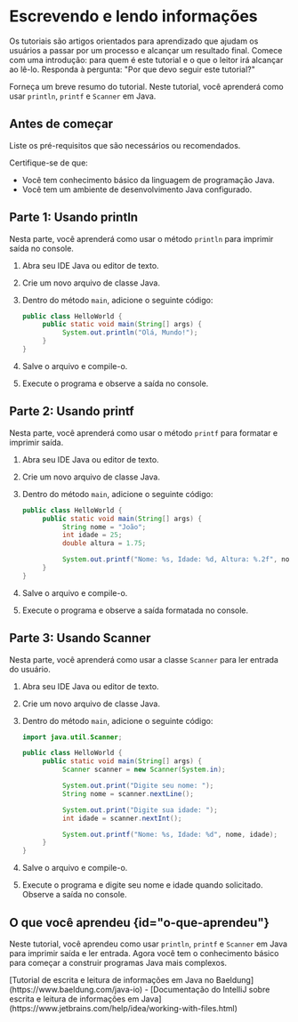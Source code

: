 # Escrevendo e lendo informações

Os tutoriais são artigos orientados para aprendizado que ajudam os usuários a passar por um processo e alcançar um resultado final. 
Comece com uma introdução: para quem é este tutorial e o que o leitor irá alcançar ao lê-lo.
Responda à pergunta: "Por que devo seguir este tutorial?"

Forneça um breve resumo do tutorial.
Neste tutorial, você aprenderá como usar `println`, `printf` e `Scanner` em Java.

## Antes de começar

Liste os pré-requisitos que são necessários ou recomendados.

Certifique-se de que:
- Você tem conhecimento básico da linguagem de programação Java.
- Você tem um ambiente de desenvolvimento Java configurado.

## Parte 1: Usando println

Nesta parte, você aprenderá como usar o método `println` para imprimir saída no console.

1. Abra seu IDE Java ou editor de texto.

2. Crie um novo arquivo de classe Java.

3. Dentro do método `main`, adicione o seguinte código:

    ```java
    public class HelloWorld {
         public static void main(String[] args) {
              System.out.println("Olá, Mundo!");
         }
    }
    ```

4. Salve o arquivo e compile-o.

5. Execute o programa e observe a saída no console.

## Parte 2: Usando printf

Nesta parte, você aprenderá como usar o método `printf` para formatar e imprimir saída.

1. Abra seu IDE Java ou editor de texto.

2. Crie um novo arquivo de classe Java.

3. Dentro do método `main`, adicione o seguinte código:

    ```java
    public class HelloWorld {
         public static void main(String[] args) {
              String nome = "João";
              int idade = 25;
              double altura = 1.75;

              System.out.printf("Nome: %s, Idade: %d, Altura: %.2f", nome, idade, altura);
         }
    }
    ```

4. Salve o arquivo e compile-o.

5. Execute o programa e observe a saída formatada no console.

## Parte 3: Usando Scanner

Nesta parte, você aprenderá como usar a classe `Scanner` para ler entrada do usuário.

1. Abra seu IDE Java ou editor de texto.

2. Crie um novo arquivo de classe Java.

3. Dentro do método `main`, adicione o seguinte código:

    ```java
    import java.util.Scanner;

    public class HelloWorld {
         public static void main(String[] args) {
              Scanner scanner = new Scanner(System.in);

              System.out.print("Digite seu nome: ");
              String nome = scanner.nextLine();

              System.out.print("Digite sua idade: ");
              int idade = scanner.nextInt();

              System.out.printf("Nome: %s, Idade: %d", nome, idade);
         }
    }
    ```

4. Salve o arquivo e compile-o.

5. Execute o programa e digite seu nome e idade quando solicitado. Observe a saída no console.

## O que você aprendeu {id="o-que-aprendeu"}

Neste tutorial, você aprendeu como usar `println`, `printf` e `Scanner` em Java para imprimir saída e ler entrada. Agora você tem o conhecimento básico para começar a construir programas Java mais complexos.

<seealso>
[Tutorial de escrita e leitura de informações em Java no Baeldung](https://www.baeldung.com/java-io)
- [Documentação do IntelliJ sobre escrita e leitura de informações em Java](https://www.jetbrains.com/help/idea/working-with-files.html)
</seealso>
